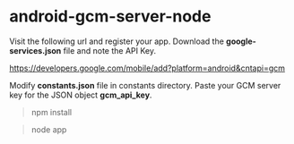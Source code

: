 # android-gcm-server-node

Visit the following url and register your app. Download the **google-services.json** file and note the API Key.

https://developers.google.com/mobile/add?platform=android&cntapi=gcm

Modify **constants.json** file in constants directory. Paste your GCM server key for the JSON object **gcm_api_key**.

> npm install

> node app
